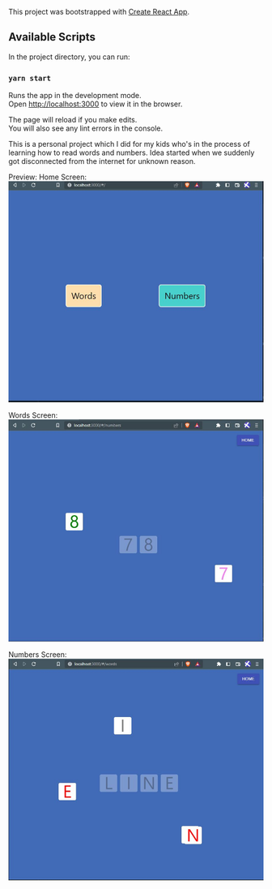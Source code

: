 This project was bootstrapped with [Create React App](https://github.com/facebook/create-react-app).

## Available Scripts

In the project directory, you can run:

### `yarn start`

Runs the app in the development mode.<br />
Open [http://localhost:3000](http://localhost:3000) to view it in the browser.

The page will reload if you make edits.<br />
You will also see any lint errors in the console.

This is a personal project which I did for my kids who's in the process of learning how to read words and numbers.
Idea started when we suddenly got disconnected from the internet for unknown reason.

Preview:
Home Screen:
![alt text](https://github.com/marloeleven/dnd-game/blob/main/dnd.jpg?raw=true)

Words Screen:
![alt text](https://github.com/marloeleven/dnd-game/blob/main/dnd-numbers.jpg?raw=true)

Numbers Screen:
![alt text](https://github.com/marloeleven/dnd-game/blob/main/dnd-words.jpg?raw=true)
